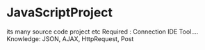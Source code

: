 # JavaScriptProject
its many source code project etc Required : Connection IDE Tool.... Knowledge: JSON, AJAX, HttpRequest, Post
